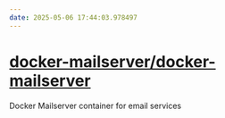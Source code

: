 ```yaml
---
date: 2025-05-06 17:44:03.978497
---
```


# [docker-mailserver/docker-mailserver](https://github.com/docker-mailserver/docker-mailserver)

Docker Mailserver container for email services